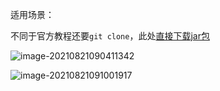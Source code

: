 

适用场景：

不同于官方教程还要`git clone`，此处[直接下载jar包](https://rtyley.github.io/bfg-repo-cleaner/)

![image-20210821090411342](https://natsu-akatsuki.oss-cn-guangzhou.aliyuncs.com/img/image-20210821090411342.png)

![image-20210821091001917](https://natsu-akatsuki.oss-cn-guangzhou.aliyuncs.com/img/image-20210821091001917.png)